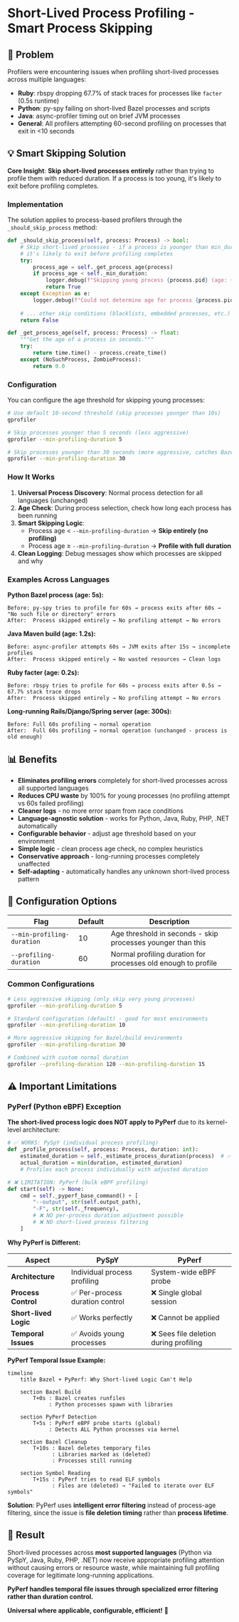 # Short-Lived Process Profiling - Smart Process Skipping

## 🎯 Problem
Profilers were encountering issues when profiling short-lived processes across multiple languages:
- **Ruby**: rbspy dropping 67.7% of stack traces for processes like `facter` (0.5s runtime)
- **Python**: py-spy failing on short-lived Bazel processes and scripts
- **Java**: async-profiler timing out on brief JVM processes
- **General**: All profilers attempting 60-second profiling on processes that exit in <10 seconds

## 💡 Smart Skipping Solution

**Core Insight**: **Skip short-lived processes entirely** rather than trying to profile them with reduced duration. If a process is too young, it's likely to exit before profiling completes.

### Implementation

The solution applies to process-based profilers through the `_should_skip_process` method:

```python
def _should_skip_process(self, process: Process) -> bool:
    # Skip short-lived processes - if a process is younger than min_duration,
    # it's likely to exit before profiling completes
    try:
        process_age = self._get_process_age(process)
        if process_age < self._min_duration:
            logger.debug(f"Skipping young process {process.pid} (age: {process_age:.1f}s < min_duration: {self._min_duration}s)")
            return True
    except Exception as e:
        logger.debug(f"Could not determine age for process {process.pid}: {e}")
    
    # ... other skip conditions (blacklists, embedded processes, etc.)
    return False

def _get_process_age(self, process: Process) -> float:
    """Get the age of a process in seconds."""
    try:
        return time.time() - process.create_time()
    except (NoSuchProcess, ZombieProcess):
        return 0.0
```

### Configuration

You can configure the age threshold for skipping young processes:

```bash
# Use default 10-second threshold (skip processes younger than 10s)
gprofiler

# Skip processes younger than 5 seconds (less aggressive)
gprofiler --min-profiling-duration 5

# Skip processes younger than 30 seconds (more aggressive, catches Bazel processes)
gprofiler --min-profiling-duration 30
```

### How It Works

1. **Universal Process Discovery**: Normal process detection for all languages (unchanged)
2. **Age Check**: During process selection, check how long each process has been running
3. **Smart Skipping Logic**: 
   - Process age < `--min-profiling-duration` → **Skip entirely (no profiling)**
   - Process age ≥ `--min-profiling-duration` → **Profile with full duration**
4. **Clean Logging**: Debug messages show which processes are skipped and why

### Examples Across Languages

**Python Bazel process (age: 5s):**
```
Before: py-spy tries to profile for 60s → process exits after 60s → "No such file or directory" errors
After:  Process skipped entirely → No profiling attempt → No errors
```

**Java Maven build (age: 1.2s):**
```
Before: async-profiler attempts 60s → JVM exits after 15s → incomplete profiles  
After:  Process skipped entirely → No wasted resources → Clean logs
```

**Ruby facter (age: 0.2s):**
```
Before: rbspy tries to profile for 60s → process exits after 0.5s → 67.7% stack trace drops
After:  Process skipped entirely → No profiling attempt → No errors
```

**Long-running Rails/Django/Spring server (age: 300s):**
```
Before: Full 60s profiling → normal operation
After:  Full 60s profiling → normal operation (unchanged - process is old enough)
```

## 📊 Benefits

- **Eliminates profiling errors** completely for short-lived processes across all supported languages
- **Reduces CPU waste** by 100% for young processes (no profiling attempt vs 60s failed profiling)
- **Cleaner logs** - no more error spam from race conditions
- **Language-agnostic solution** - works for Python, Java, Ruby, PHP, .NET automatically  
- **Configurable behavior** - adjust age threshold based on your environment
- **Simple logic** - clean process age check, no complex heuristics
- **Conservative approach** - long-running processes completely unaffected
- **Self-adapting** - automatically handles any unknown short-lived process pattern

## 🔧 Configuration Options

| Flag | Default | Description |
|------|---------|-------------|
| `--min-profiling-duration` | 10 | Age threshold in seconds - skip processes younger than this |
| `--profiling-duration` | 60 | Normal profiling duration for processes old enough to profile |

### Common Configurations

```bash
# Less aggressive skipping (only skip very young processes)
gprofiler --min-profiling-duration 5

# Standard configuration (default) - good for most environments
gprofiler --min-profiling-duration 10

# More aggressive skipping for Bazel/build environments
gprofiler --min-profiling-duration 30

# Combined with custom normal duration
gprofiler --profiling-duration 120 --min-profiling-duration 15
```

## ⚠️ Important Limitations

### **PyPerf (Python eBPF) Exception**

**The short-lived process logic does NOT apply to PyPerf** due to its kernel-level architecture:

```python
# ✅ WORKS: PySpY (individual process profiling)
def _profile_process(self, process: Process, duration: int):
    estimated_duration = self._estimate_process_duration(process)  # ✅ Uses short-lived logic
    actual_duration = min(duration, estimated_duration)
    # Profiles each process individually with adjusted duration

# ❌ LIMITATION: PyPerf (bulk eBPF profiling)  
def start(self) -> None:
    cmd = self._pyperf_base_command() + [
        "--output", str(self.output_path),
        "-F", str(self._frequency),
        # ❌ NO per-process duration adjustment possible
        # ❌ NO short-lived process filtering
    ]
```

**Why PyPerf is Different:**

| **Aspect** | **PySpY** | **PyPerf** |
|------------|-----------|------------|
| **Architecture** | Individual process profiling | System-wide eBPF probe |
| **Process Control** | ✅ Per-process duration control | ❌ Single global session |
| **Short-lived Logic** | ✅ Works perfectly | ❌ Cannot be applied |
| **Temporal Issues** | ✅ Avoids young processes | ❌ Sees file deletion during profiling |

**PyPerf Temporal Issue Example:**
```mermaid
timeline
    title Bazel + PyPerf: Why Short-lived Logic Can't Help
    
    section Bazel Build
        T+0s : Bazel creates runfiles
             : Python processes spawn with libraries
        
    section PyPerf Detection  
        T+5s : PyPerf eBPF probe starts (global)
             : Detects ALL Python processes via kernel
        
    section Bazel Cleanup
        T+10s : Bazel deletes temporary files
              : Libraries marked as (deleted)
              : Processes still running
        
    section Symbol Reading
        T+15s : PyPerf tries to read ELF symbols
              : Files are (deleted) → "Failed to iterate over ELF symbols"
```

**Solution**: PyPerf uses **intelligent error filtering** instead of process-age filtering, since the issue is **file deletion timing** rather than **process lifetime**.

## 🎯 Result

Short-lived processes across **most supported languages** (Python via PySpY, Java, Ruby, PHP, .NET) now receive appropriate profiling attention without causing errors or resource waste, while maintaining full profiling coverage for legitimate long-running applications.

**PyPerf handles temporal file issues through specialized error filtering rather than duration control.**

**Universal where applicable, configurable, efficient!** 🚀